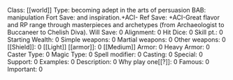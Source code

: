 Class: [[world]]
Type:  becoming adept in the arts of persuasion
BAB:  manipulation
Fort Save:  and inspiration.+ACI-
Ref Save: +ACI-Great flavor and RP range through masterpieces and archetypes (from Archaeologist to Buccaneer to Chelish Diva). 
Will Save: 0
Alignment: 0
Hit Dice: 0
Skill pt.: 0
Starting Wealth: 0
Simple weapons: 0
Martial weapons: 0
Other weapons: 0
[[Shield]]: 0
[[Light]] [[armor]]: 0
[[Medium]] Armor: 0
Heavy Armor: 0
Caster Type: 0
Magic Type: 0
Spell modifier: 0
Casting: 0
Special: 0
Support: 0
Examples: 0
Description: 0
Why play one[[?]]: 0
Famous: 0
Important: 0
